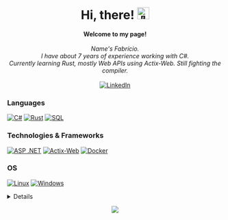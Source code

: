 <h1 align="center">Hi, there! <img src="https://github.com/fabrilsson/wervlad/assets/24524555/766d336d-b87d-44ba-807c-c51de2bc6b4d" width="28px" alt="👋"></h1>

<p align="center">
    <b>Welcome to my page!</b><br><br>
    <i>
        Name's Fabrício.<br>
        I have about 7 years of experience working with C#.<br>
        Currently learning Rust, mostly Web APIs using Actix-Web. Still fighting the compiler.<br>
    </i><br>
    <a href="https://br.linkedin.com/in/fabr%C3%ADcio-sperafico-sonego-02ab76174">
        <img src="https://img.shields.io/badge/LinkedIn-blue?style=flat-square&logo=linkedin" alt="LinkedIn">
    </a>
</p>

### Languages
[![C#](https://img.shields.io/badge/csharp-black?style=for-the-badge&logo=csharp)](https://github.com/fabrilsson)
[![Rust](https://img.shields.io/badge/rust-black?style=for-the-badge&logo=rust)](https://github.com/fabrilsson)
[![SQL](https://img.shields.io/badge/sql-black?style=for-the-badge&logo=mysql)](https://github.com/fabrilsson)

### Technologies & Frameworks
[![ASP .NET](https://img.shields.io/badge/.net-black?style=for-the-badge&logo=.net)](https://github.com/fabrilsson)
[![Actix-Web](https://img.shields.io/badge/actix-black?style=for-the-badge&logo=actix)](https://hub.docker.com/u/fabrilsson)
[![Docker](https://img.shields.io/badge/docker-black?style=for-the-badge&logo=docker)](https://hub.docker.com/u/fabrilsson)

### OS
[![Linux](https://img.shields.io/badge/linux-black?style=for-the-badge&logo=Linux)](https://github.com/fabrilsson)
[![Windows](https://img.shields.io/badge/Windows-black?style=for-the-badge&logo=Windows)](https://github.com/fabrilsson)

<details>
<p align="center">
  <a href="https://github.com/fabrilsson">
    <img src="http://github-profile-summary-cards.vercel.app/api/cards/profile-details?username=fabrilsson&theme=transparent" />
  </a>
  <a href="https://github.com/fabrilsson">
    <img src="https://github-readme-streak-stats.herokuapp.com/?user=fabrilsson&hide_border=true&card_width=338&theme=transparent" />
  </a>
  <a href="https://github.com/fabrilsson">
    <img src="http://github-profile-summary-cards.vercel.app/api/cards/stats?username=fabrilsson&theme=transparent" />
  </a>
  <a href="https://github.com/fabrilsson">
    <img src="https://github-readme-stats.vercel.app/api/top-langs/?username=fabrilsson&langs_count=5&exclude_repo=&hide=cmake,makefile,batchfile,emacs%20lisp,css,html&layout=default&card_width=699&hide_border=true&theme=transparent" />
  </a>
</p>
</details>

<p align="center">
  <a href="https://github.com/fabrilsson">
    <img src="https://komarev.com/ghpvc/?username=fabrilsson&color=blue&style=flat)" />
  </a>
</p>


<!--
- 🔭 I’m currently working on ...
- 🌱 I’m currently learning ...
- 👯 I’m looking to collaborate on ...
- 🤔 I’m looking for help with ...
- 💬 Ask me about ...
- 📫 How to reach me: ...
- 😄 Pronouns: ...
- ⚡ Fun fact: ...
-->
